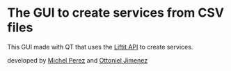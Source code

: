 # The GUI to create services from CSV files

This GUI made with QT that uses the [Liftit API](http://docs.api.liftit.co/) to create services.

developed by [Michel Perez](https://github.com/mrkaspa) and [Ottoniel Jimenez](https://github.com/ottojimb)

